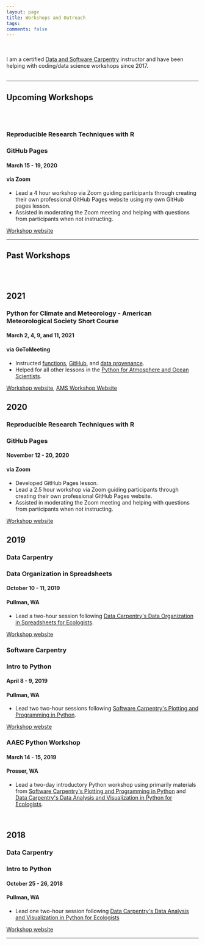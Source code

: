 ```yaml
---
layout: page
title: Workshops and Outreach
tags:
comments: false
---
```


<br><br>
I am a certified <a href = "https://carpentries.org/">Data and Software Carpentry</a> instructor and have been helping with coding/data science workshops since 2017.
<br><br>

---

## Upcoming Workshops
<br><br>
### Reproducible Research Techniques with R
### GitHub Pages

#### March 15 - 19, 2020
#### via Zoom

- Lead a 4 hour workshop via Zoom guiding participants through creating their own professional GitHub Pages website using my own GitHub pages lesson. 
- Assisted in moderating the Zoom meeting and helping with questions from participants when not instructing.

[Workshop website](https://cereo.wsu.edu/reproducible-r-workshop/)

---

## Past Workshops
<br><br>
## 2021


### Python for Climate and Meteorology - American Meteorological Society Short Course

#### March 2, 4, 9, and 11, 2021
#### via GoToMeeting

- Instructed [functions](https://carpentrieslab.github.io/python-aos-lesson/03-functions/index.html), [GitHub](https://carpentrieslab.github.io/python-aos-lesson/06-github/index.html), and [data provenance](https://carpentrieslab.github.io/python-aos-lesson/09-provenance/index.html).
- Helped for all other lessons in the [Python for Atmosphere and Ocean Scientists](https://carpentrieslab.github.io/python-aos-lesson/).

[Workshop website](https://damienirving.github.io/2021-03-02-ams/), [AMS Workshop Website](https://www.ametsoc.org/index.cfm/ams/education-careers/careers/professional-development/short-courses1/python-for-climate-and-meteorology/)
<br>

## 2020

### Reproducible Research Techniques with R 
### GitHub Pages

#### November 12 - 20, 2020
#### via Zoom

- Developed GitHub Pages lesson.
- Lead a 2.5 hour workshop via Zoom guiding participants through creating their own professional GitHub Pages website. 
- Assisted in moderating the Zoom meeting and helping with questions from participants when not instructing.

[Workshop website](https://cereo.wsu.edu/reproducible-r-workshop/)
<br>

## 2019

### Data Carpentry
### Data Organization in Spreadsheets

#### October 10 - 11, 2019
#### Pullman, WA
- Lead a two-hour session following [Data Carpentry's Data Organization in Spreadsheets for Ecologists](https://datacarpentry.org/spreadsheet-ecology-lesson/).

[Workshop website](https://mbrousil.github.io/2019-10-10-wsu/)
<br>

### Software Carpentry 
### Intro to Python

#### April 8 - 9, 2019
#### Pullman, WA
- Lead two two-hour sessions following [Software Carpentry's Plotting and Programming in Python](http://swcarpentry.github.io/python-novice-gapminder/).

[Workshop webste](https://mbrousil.github.io/2019-04-08-wsu/)
<br>

### AAEC Python Workshop

#### March 14 - 15, 2019
#### Prosser, WA
- Lead a two-day introductory Python workshop using primarily materials from [Software Carpentry's Plotting and Programming in Python](http://swcarpentry.github.io/python-novice-gapminder/) and [Data Carpentry's Data Analysis and Visualization in Python for Ecologists](https://datacarpentry.org/python-ecology-lesson/).
<br>

## 2018

### Data Carpentry
### Intro to Python

#### October 25 - 26, 2018
#### Pullman, WA
- Lead one two-hour session following [Data Carpentry's Data Analysis and Visualization in Python for Ecologists](https://datacarpentry.org/python-ecology-lesson/01-short-introduction-to-Python/index.html)

[Workshop website](https://mbrousil.github.io/2018-10-25-wsu/)

---
